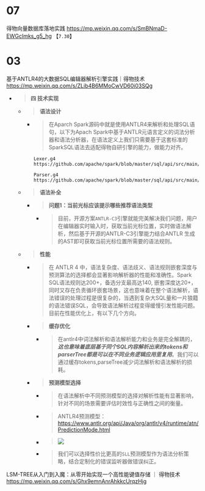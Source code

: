 
# 07

得物向量数据库落地实践 https://mp.weixin.qq.com/s/SmBNmaD-EWGcImks_g5_hg  【`7.30`】

# 03

基于ANTLR4的大数据SQL编辑器解析引擎实践｜得物技术 https://mp.weixin.qq.com/s/ZLib4B6MMoCwVD60i03SQg
- > **四 技术实现**
  * > **语法设计**
    + > 在Aparch Spark源码中就是使用ANTLR4来解析和处理SQL语句，以下为Apach Spark中基于ANTLR元语言定义的词法分析器和语法分析器，在语法定义上我们只需要基于这套标准的SparkSQL语法去适配得物自研引擎的能力，做能力对齐。
      ```console
      Lexer.g4
      https://github.com/apache/spark/blob/master/sql/api/src/main/antlr4/org/apache/spark/sql/catalyst/parser/SqlBaseLexer.g4

      Parser.g4
      https://github.com/apache/spark/blob/master/sql/api/src/main/antlr4/org/apache/spark/sql/catalyst/parser/SqlBaseParser.g4
      ```
  * > **语法补全**
    + > **问题1：当前光标应该提示哪些推荐语法类型**
      - > 目前，开源方案`ANTLR-C3`引擎就能完美解决我们问题，用户在编辑器实时输入时，获取当前光标位置，实时做语法解析，然后基于开源的ANTLR-C3引擎能力结合ANTLR 生成的AST即可获取当前光标位置所需要的语法规则。
  * > **性能**
    + > 在 ANTLR 4 中，语法复杂度、语法歧义、语法规则嵌套深度与预测算法的选择都会显著影响解析器的性能和准确性。Spark SQL语法规则达200+，备选分支最高达140, 嵌套深度达20+，同时又存在负责循环嵌套场景，这也意味着在整个语法解析，语法错误的处理过程是很复杂的，当遇到复杂大SQL量和一片狼籍的语法错误SQL，会导致语法解析过程变得缓慢引发性能问题。目前在性能优化上，有以下几个方向。
    + > **缓存优化**
      - > 在antlr4中词法解析和语法解析能力和业务是完全解耦的，***这也意味着底层基于同个SQL内容解析出来的tokens和parserTree都是可以在不同业务逻辑应用里复用***。我们可以通过缓存tokens,parseTree减少词法解析和语法解析的损耗。
    + > **预测模型选择**
      - > 在语法解析中不同预测模型的选择对解析性能有显著影响，针对不同的场景需要评估时效性与正确性之间的衡量。
      - > ANTLR4预测模型： https://www.antlr.org/api/Java/org/antlr/v4/runtime/atn/PredictionMode.html
      - > ![](https://mmbiz.qpic.cn/mmbiz_jpg/AAQtmjCc74D5Bcjc71HaoiaAicLSIgbXXaIUlc3W0tGGcDAiaU2iaczOO2wW23k1eiaD7wgMnJOAXfhkpgcCiaGeUo1A/640)
      - > 我们可以选择性价比更高的`SLL`预测模型作为语法分析策略，结合定制化的错误监听器做错误纠正。

LSM-TREE从入门到入魔：从零开始实现一个高性能键值存储 ｜ 得物技术 https://mp.weixin.qq.com/s/Ghx9emnAnrAhkkcUrqzHjg
